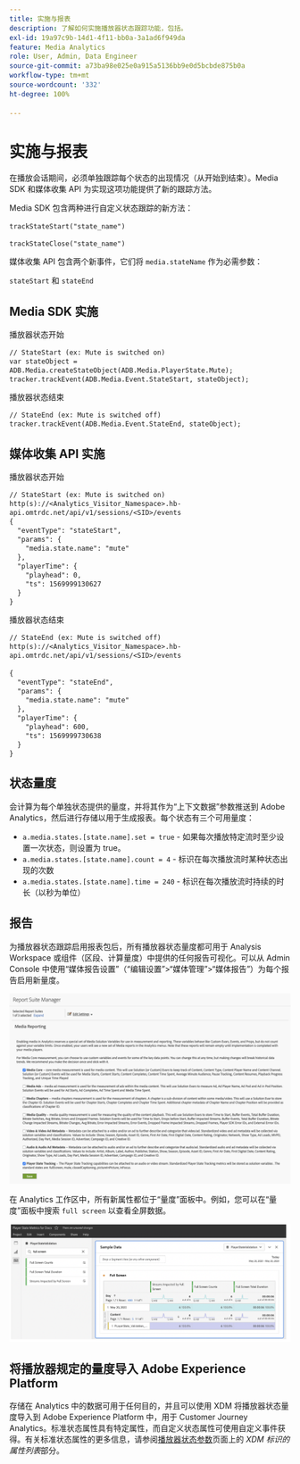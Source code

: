 ```yaml
---
title: 实施与报表
description: 了解如何实施播放器状态跟踪功能，包括。
exl-id: 19a97c9b-14d1-4f11-bb0a-3a1ad6f949da
feature: Media Analytics
role: User, Admin, Data Engineer
source-git-commit: a73ba98e025e0a915a5136bb9e0d5bcbde875b0a
workflow-type: tm+mt
source-wordcount: '332'
ht-degree: 100%

---
```


# 实施与报表

在播放会话期间，必须单独跟踪每个状态的出现情况（从开始到结束）。Media SDK 和媒体收集 API 为实现这项功能提供了新的跟踪方法。

Media SDK 包含两种进行自定义状态跟踪的新方法：

`trackStateStart("state_name")`

`trackStateClose("state_name")`


媒体收集 API 包含两个新事件，它们将 `media.stateName` 作为必需参数：

`stateStart` 和 `stateEnd`

## Media SDK 实施

播放器状态开始

```
// StateStart (ex: Mute is switched on)
var stateObject = ADB.Media.createStateObject(ADB.Media.PlayerState.Mute);
tracker.trackEvent(ADB.Media.Event.StateStart, stateObject);
```

播放器状态结束

```
// StateEnd (ex: Mute is switched off)
tracker.trackEvent(ADB.Media.Event.StateEnd, stateObject);
```


## 媒体收集 API 实施

播放器状态开始

```
// StateStart (ex: Mute is switched on)
http(s)://<Analytics_Visitor_Namespace>.hb-api.omtrdc.net/api/v1/sessions/<SID>/events
{
  "eventType": "stateStart",
  "params": {
    "media.state.name": "mute"
  },
  "playerTime": {
    "playhead": 0,
    "ts": 1569999130627
  }
}
```

播放器状态结束

```
// StateEnd (ex: Mute is switched off)
http(s)://<Analytics_Visitor_Namespace>.hb-api.omtrdc.net/api/v1/sessions/<SID>/events

{
  "eventType": "stateEnd",
  "params": {
    "media.state.name": "mute"
  },
  "playerTime": {
    "playhead": 600,
    "ts": 1569999730638
  }
}
```

## 状态量度

会计算为每个单独状态提供的量度，并将其作为“上下文数据”参数推送到 Adobe Analytics，然后进行存储以用于生成报表。每个状态有三个可用量度：

* `a.media.states.[state.name].set = true` - 如果每次播放特定流时至少设置一次状态，则设置为 true。
* `a.media.states.[state.name].count = 4` - 标识在每次播放流时某种状态出现的次数
* `a.media.states.[state.name].time = 240` - 标识在每次播放流时持续的时长（以秒为单位）

## 报告

为播放器状态跟踪启用报表包后，所有播放器状态量度都可用于 Analysis Workspace 或组件（区段、计算量度）中提供的任何报告可视化。可以从 Admin Console 中使用“媒体报告设置”（“编辑设置”>“媒体管理”>“媒体报告”）为每个报告启用新量度。

![](assets/report-setup.png)

在 Analytics 工作区中，所有新属性都位于“量度”面板中。例如，您可以在“量度”面板中搜索 `full screen` 以查看全屏数据。

![](assets/full-screen-report.png)

## 将播放器规定的量度导入 Adobe Experience Platform

存储在 Analytics 中的数据可用于任何目的，并且可以使用 XDM 将播放器状态量度导入到 Adobe Experience Platform 中，用于 Customer Journey Analytics。标准状态属性具有特定属性，而自定义状态属性可使用自定义事件获得。有关标准状态属性的更多信息，请参阅[播放器状态参数](/help/implementation/variables/player-state-parameters.md)页面上的 *XDM 标识的属性列表*&#x200B;部分。
